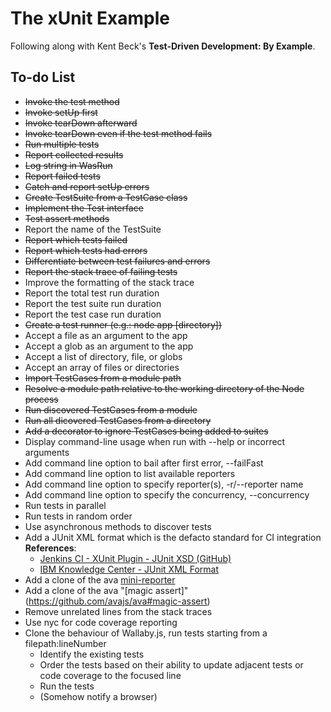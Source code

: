 # The xUnit Example

Following along with Kent Beck's **Test-Driven Development: By Example**.

## To-do List

  - ~~Invoke the test method~~
  - ~~Invoke setUp first~~
  - ~~Invoke tearDown afterward~~
  - ~~Invoke tearDown even if the test method fails~~
  - ~~Run multiple tests~~
  - ~~Report collected results~~
  - ~~Log string in WasRun~~
  - ~~Report failed tests~~
  - ~~Catch and report setUp errors~~
  - ~~Create TestSuite from a TestCase class~~
  - ~~Implement the Test interface~~
  - ~~Test assert methods~~
  - Report the name of the TestSuite
  - ~~Report which tests failed~~
  - ~~Report which tests had errors~~
  - ~~Differentiate between test failures and errors~~
  - ~~Report the stack trace of failing tests~~
  - Improve the formatting of the stack trace
  - Report the total test run duration
  - Report the test suite run duration
  - Report the test case run duration
  - ~~Create a test runner (e.g.: node app [directory])~~
  - Accept a file as an argument to the app
  - Accept a glob as an argument to the app
  - Accept a list of directory, file, or globs
  - Accept an array of files or directories
  - ~~Import TestCases from a module path~~
  - ~~Resolve a module path relative to the working directory of the Node process~~
  - ~~Run discovered TestCases from a module~~
  - ~~Run all dicovered TestCases from a directory~~
  - ~~Add a decorator to ignore TestCases being added to suites~~
  - Display command-line usage when run with --help or incorrect arguments
  - Add command line option to bail after first error, --failFast
  - Add command line option to list available reporters
  - Add command line option to specify reporter(s), -r/--reporter name
  - Add command line option to specify the concurrency, --concurrency
  - Run tests in parallel
  - Run tests in random order
  - Use asynchronous methods to discover tests
  - Add a JUnit XML format which is the defacto standard for CI integration<br/>
    **References**:
      - [Jenkins CI - XUnit Plugin - JUnit XSD (GitHub)](https://github.com/jenkinsci/xunit-plugin/blob/master/src/main/resources/org/jenkinsci/plugins/xunit/types/model/xsd/junit-10.xsd)
      - [IBM Knowledge Center - JUnit XML Format](https://www.ibm.com/support/knowledgecenter/en/SSQ2R2_9.5.0/com.ibm.rsar.analysis.codereview.cobol.doc/topics/cac_useresults_junit.html)
  - Add a clone of the ava [mini-reporter](https://github.com/avajs/ava#mini-reporter)
  - Add a clone of the ava "[magic assert]"(https://github.com/avajs/ava#magic-assert)
  - Remove unrelated lines from the stack traces
  - Use nyc for code coverage reporting
  - Clone the behaviour of Wallaby.js, run tests starting from a filepath:lineNumber
      - Identify the existing tests
      - Order the tests based on their ability to update adjacent tests or code coverage to the focused line
      - Run the tests
      - (Somehow notify a browser)
